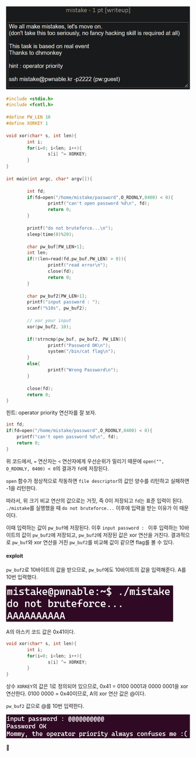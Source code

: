 ![](Attachments/A13617A2-88AD-4A42-8FD9-EF04F71CDB8E.png)


```c
#include <stdio.h>
#include <fcntl.h>

#define PW_LEN 10
#define XORKEY 1

void xor(char* s, int len){
        int i;
        for(i=0; i<len; i++){
                s[i] ^= XORKEY;
        }
}

int main(int argc, char* argv[]){

        int fd;
        if(fd=open("/home/mistake/password",O_RDONLY,0400) < 0){
                printf("can't open password %d\n", fd);
                return 0;
        }

        printf("do not bruteforce...\n");
        sleep(time(0)%20);

        char pw_buf[PW_LEN+1];
        int len;
        if(!(len=read(fd,pw_buf,PW_LEN) > 0)){
                printf("read error\n");
                close(fd);
                return 0;
        }

        char pw_buf2[PW_LEN+1];
        printf("input password : ");
        scanf("%10s", pw_buf2);

        // xor your input
        xor(pw_buf2, 10);

        if(!strncmp(pw_buf, pw_buf2, PW_LEN)){
                printf("Password OK\n");
                system("/bin/cat flag\n");
        }
        else{
                printf("Wrong Password\n");
        }

        close(fd);
        return 0;
}
```

힌트: operator priority
연산자를 잘 보자.

```c
int fd;
if(fd=open("/home/mistake/password",O_RDONLY,0400) < 0){
	printf("can't open password %d\n", fd);
	return 0;
}
```

위 코드에서, `=` 연산자는 `<` 연산자에게 우선순위가 밀리기 때문에 `open("", O_RDONLY, 0400) < 0`의 결과가 `fd`에 저장된다.

`open` 함수가 정상적으로 작동하면 `file descriptor`의 값인 양수를 리턴하고 실패하면 -1을 리턴한다.

따라서, 위 크기 비교 연산의 값으로는 거짓, 즉 0이 저장되고 `fd`는 표준 입력이 된다.
`./mistake`를 실행했을 때 `do not bruteforce...` 이후에 입력을 받는 이유가 이 때문이다.

이때 입력하는 값이 `pw_buf`에 저장된다.
이후 `input password : ` 이후 입력하는 10바이트의 값이 `pw_buf2`에 저장되고, `pw_buf2`에 저장된 값은 xor 연산을 거친다.
결과적으로 `pw_buf`와 xor 연산을 거친 `pw_buf2`를 비교해 값이 같으면 flag를 볼 수 있다.

#### exploit

`pw_buf2`로 10바이트의 값을 받으므로, `pw_buf`에도 10바이트의 값을 입력해준다.
A를 10번 입력했다.

![](Attachments/66FFAC9F-6F2D-4CDE-96CA-A9286A52E708.png)

A의 아스키 코드 값은 0x41이다.

```c
void xor(char* s, int len){
        int i;
        for(i=0; i<len; i++){
                s[i] ^= XORKEY;
        }
}
```

상수 `XORKEY`의 값은 1로 정의되어 있으므로, 0x41 = 0100 0001과 0000 0001을 xor 연산한다.
0100 0000 = 0x40이므로, A의 xor 연산 값은 @이다.

`pw_buf2` 값으로 @를 10번 입력한다.

![](Attachments/FAC8B0F9-6CC1-4A29-9CA3-4FAB042E335C.png)

🚩